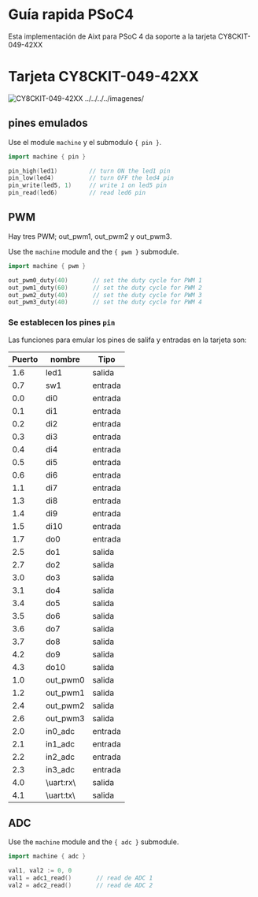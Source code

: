 # Guía rapida PSoC4
Esta implementación de Aixt para PSoC 4 da soporte a la tarjeta   CY8CKIT-049-42XX


# Tarjeta CY8CKIT-049-42XX
![CY8CKIT-049-42XX](https://i.ytimg.com/vi/v-ZHFygeL2I/maxresdefault.jpg)
../../../../imagenes/

## pines emulados
Use el module `machine` y el submodulo `{ pin }`.
```go
import machine { pin }

pin_high(led1)         // turn ON the led1 pin 
pin_low(led4)          // turn OFF the led4 pin 
pin_write(led5, 1)     // write 1 on led5 pin
pin_read(led6)         // read led6 pin
```

## PWM
Hay tres PWM; out_pwm1, out_pwm2 y out_pwm3.

Use the `machine` module and the `{ pwm }` submodule.
```go
import machine { pwm }

out_pwm0_duty(40)       // set the duty cycle for PWM 1
out_pwm1_duty(60)       // set the duty cycle for PWM 2
out_pwm2_duty(40)       // set the duty cycle for PWM 3
out_pwm3_duty(40)       // set the duty cycle for PWM 4
```
### Se establecen los pines `pin` 
Las funciones para emular los pines de salifa y entradas en la tarjeta son: 

Puerto | nombre |Tipo    |
--  |-       |-       |
1.6 |led1    |salida
0.7 |sw1     |entrada 
0.0 |di0     |entrada 
0.1 |di1     |entrada
0.2 |di2     |entrada
0.3 |di3     |entrada
0.4 |di4     |entrada
0.5 |di5     |entrada
0.6 |di6     |entrada
1.1 |di7     |entrada
1.3 |di8     |entrada
1.4 |di9     |entrada
1.5 |di10    |entrada
1.7 |do0     |entrada 
2.5 |do1     |salida
2.7 |do2     |salida
3.0 |do3     |salida
3.1 |do4     |salida
3.4 |do5     |salida
3.5 |do6     |salida
3.6 |do7     |salida
3.7 |do8     |salida
4.2 |do9     |salida
4.3 |do10    |salida
1.0 |out_pwm0|salida
1.2 |out_pwm1|salida
2.4 |out_pwm2|salida
2.6 |out_pwm3|salida
2.0 |in0_adc |entrada
2.1 |in1_adc  |entrada
2.2 |in2_adc  |entrada
2.3 |in3_adc |entrada
4.0 |\uart:rx\ |salida
4.1 |\uart:tx\ |salida

## ADC
Use the `machine` module and the `{ adc }` submodule.
```go
import machine { adc }

val1, val2 := 0, 0
val1 = adc1_read()       // read de ADC 1
val2 = adc2_read()       // read de ADC 2
```
